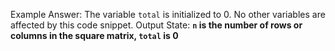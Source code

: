 Example Answer:
The variable `total` is initialized to 0. No other variables are affected by this code snippet.
Output State: **`n` is the number of rows or columns in the square matrix, `total` is 0**